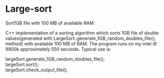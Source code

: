 # Large-sort
Sort1GB file with 100 MB of available RAM

C++ implementation of a sorting algorithm which sorts 1GB file of double values(generated with LargeSort::generate_1GB_random_doubles_file(); method) with available 100 MB of RAM. The program runs on my intel i9 9900k approximately 550 seconds. 
Typical use is:

largeSort.generate_1GB_random_doubles_file();                                                                                
largeSort.sort();                                                                                                            
largeSort.check_output_file();                                                                                                
  
